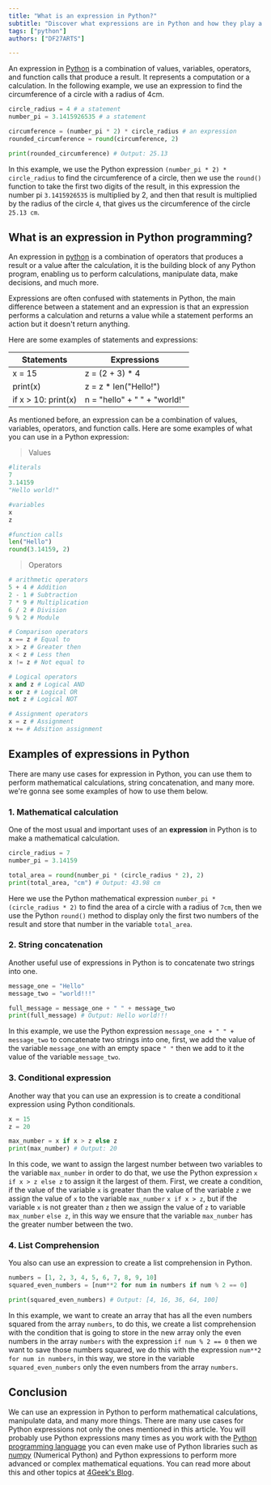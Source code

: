 ```yaml
---
title: "What is an expression in Python?"
subtitle: "Discover what expressions are in Python and how they play a crucial role in coding. Learn about their syntax, types, and practical examples to enhance your Python programming skills."
tags: ["python"]
authors: ["DF27ARTS"]

---
```


An expression in [Python](https://4geeks.com/lesson/intro-to-python) is a combination of values, variables, operators, and function calls that produce a result. It represents a computation or a calculation. In the following example, we use an expression to find the circumference of a circle with a radius of 4cm.

```py
circle_radius = 4 # a statement
number_pi = 3.1415926535 # a statement

circumference = (number_pi * 2) * circle_radius # an expression
rounded_circumference = round(circumference, 2)

print(rounded_circumference) # Output: 25.13
```

In this example, we use the Python expression `(number_pi * 2) * circle_radius` to find the circumference of a circle, then we use the `round()` function to take the first two digits of the result, in this expression the number pi `3.1415926535` is multiplied by 2, and then that result is multiplied by the radius of the circle `4`, that gives us the circumference of the circle `25.13 cm`.

## What is an expression in Python programming?

An expression in [python](https://docs.python.org/3/) is a combination of operators that produces a result or a value after the calculation, it is the building block of any Python program, enabling us to perform calculations, manipulate data, make decisions, and much more. 

Expressions are often confused with statements in Python, the main difference between a statement and an expression is that an expression performs a calculation and returns a value while a statement performs an action but it doesn't return anything.

Here are some examples of statements and expressions:

| Statements          | Expressions                  |
|---------------------|------------------------------|
| x = 15              | z = (2 + 3) * 4              |
| print(x)            | z = z * len("Hello!")        |
| if x > 10: print(x) | n = "hello" + " " + "world!" |
         
As mentioned before, an expression can be a combination of values, variables, operators, and function calls. Here are some examples of what you can use in a Python expression:

> Values
```py
#literals
7
3.14159
"Hello world!"

#variables
x
z

#function calls
len("Hello")
round(3.14159, 2)
```
> Operators
```py
# arithmetic operators
5 + 4 # Addition
2 - 1 # Subtraction
7 * 9 # Multiplication
6 / 2 # Division
9 % 2 # Module

# Comparison operators
x == z # Equal to
x > z # Greater then
x < z # Less then
x != z # Not equal to

# Logical operators
x and z # Logical AND
x or z # Logical OR
not z # Logical NOT

# Assignment operators
x = z # Assignment
x += # Adsition assignment
```

## Examples of expressions in Python

There are many use cases for expression in Python, you can use them to perform mathematical calculations, string concatenation, and many more. we're gonna see some examples of how to use them below.

### 1. Mathematical calculation

One of the most usual and important uses of an **expression** in Python is to make a mathematical calculation.

```py
circle_radius = 7
number_pi = 3.14159

total_area = round(number_pi * (circle_radius * 2), 2)
print(total_area, "cm") # Output: 43.98 cm
```

Here we use the Python mathematical expression `number_pi * (circle_radius * 2)` to find the area of a circle with a radius of `7cm`, then we use the Python `round()` method to display only the first two numbers of the result and store that number in the variable `total_area`.

### 2. String concatenation

Another useful use of expressions in Python is to concatenate two strings into one.

```py
message_one = "Hello"
message_two = "world!!!"

full_message = message_one + " " + message_two
print(full_message) # Output: Hello world!!!
```

In this example, we use the Python expression `message_one + " " + message_two` to concatenate two strings into one, first, we add the value of the variable `message_one` with an empty space `" "` then we add to it the value of the variable `message_two`.

### 3. Conditional expression

Another way that you can use an expression is to create a conditional expression using Python conditionals.

```py
x = 15
z = 20

max_number = x if x > z else z
print(max_number) # Output: 20
```

In this code, we want to assign the largest number between two variables to the variable `max_number` in order to do that, we use the Python expression `x if x > z else z` to assign it the largest of them. First, we create a condition, if the value of the variable `x` is greater than the value of the variable `z` we assign the value of `x` to the variable `max_number` `x if x > z`, but if the variable `x` is not greater than `z` then we assign the value of `z` to variable `max_number` `else z`, in this way we ensure that the variable `max_number` has the greater number between the two.

### 4. List Comprehension

You also can use an expression to create a list comprehension in Python.

```py
numbers = [1, 2, 3, 4, 5, 6, 7, 8, 9, 10]
squared_even_numbers = [num**2 for num in numbers if num % 2 == 0]

print(squared_even_numbers) # Output: [4, 16, 36, 64, 100]
```

In this example, we want to create an array that has all the even numbers squared from the array `numbers`, to do this, we create a list comprehension with the condition that is going to store in the new array only the even numbers in the array `numbers` with the expression `if num % 2 == 0` then we want to save those numbers squared, we do this with the expression `num**2 for num in numbers`, in this way, we store in the variable `squared_even_numbers` only the even numbers from the array `numbers`.

## Conclusion

We can use an expression in Python to perform mathematical calculations, manipulate data, and many more things. There are many use cases for Python expressions not only the ones mentioned in this article. You will probably use Python expressions many times as you work with the [Python programming language](https://4geeks.com/lesson/intro-to-python) you can even make use of Python libraries such as [numpy](https://numpy.org/doc/) (Numerical Python) and Python expressions to perform more advanced or complex mathematical equations. You can read more about this and other topics at [4Geek's Blog](https://4geeks.com/).
